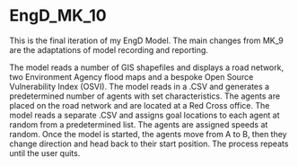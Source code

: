 # EngD_MK_10

This is the final iteration of my EngD Model.
The main changes from MK_9 are the adaptations of model recording and 
reporting.

<p>The model reads a number of GIS shapefiles and displays a road network, two
  Environment Agency flood maps and a bespoke Open Source Vulnerability Index         
  (OSVI). The model reads in a .CSV and generates a predetermined number of agents         
  with set characteristics. The agents are placed on the road network and are         
  located at a Red Cross office. The model reads a separate .CSV and assigns goal         
  locations to each agent at random from a predetermined list. The agents are         
  assigned speeds at random. Once the model is started, the agents move from         
  A to B, then they change direction and head back to their start position. 
  The process repeats until the user quits.
